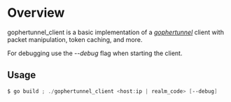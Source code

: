 # Overview
gophertunnel_client is a basic implementation of a _[gophertunnel](https://github.com/Sandertv/gophertunnel/)_ client with packet manipulation, token caching, and more.

For debugging use the _--debug_ flag when starting the client.

## Usage
```powershell
$ go build ; ./gophertunnel_client <host:ip | realm_code> [--debug]
```